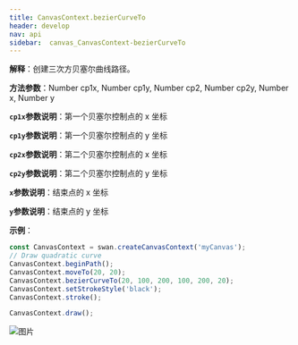```yaml
---
title: CanvasContext.bezierCurveTo
header: develop
nav: api
sidebar:  canvas_CanvasContext-bezierCurveTo
---
```





 


**解释**：创建三次方贝塞尔曲线路径。

**方法参数**：Number cp1x, Number cp1y, Number cp2, Number cp2y, Number x, Number y

**`cp1x`参数说明**：第一个贝塞尔控制点的 x 坐标 

**`cp1y`参数说明**：第一个贝塞尔控制点的 y 坐标

**`cp2x`参数说明**：第二个贝塞尔控制点的 x 坐标 

**`cp2y`参数说明**：第二个贝塞尔控制点的 y 坐标 

**`x`参数说明**：结束点的 x 坐标  

**`y`参数说明**：结束点的 y 坐标 

**示例**：

```js
const CanvasContext = swan.createCanvasContext('myCanvas');
// Draw quadratic curve
CanvasContext.beginPath();
CanvasContext.moveTo(20, 20);
CanvasContext.bezierCurveTo(20, 100, 200, 100, 200, 20);
CanvasContext.setStrokeStyle('black');
CanvasContext.stroke();

CanvasContext.draw();
```

![图片](../../../../img/api/canvas/bezierCurveTo.png)

